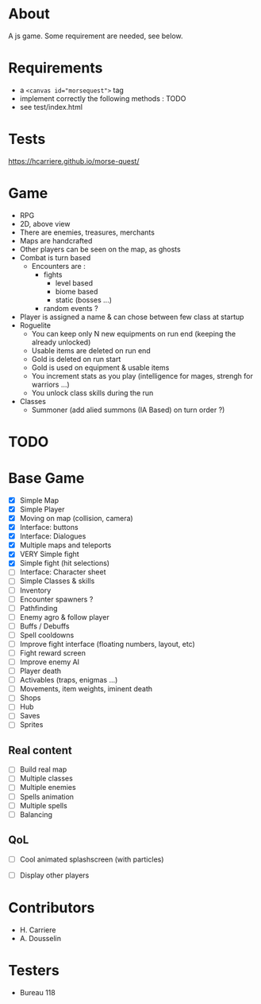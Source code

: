 # About
A js game. Some requirement are needed, see below.

# Requirements

- a `<canvas id="morsequest">` tag
- implement correctly the following methods : 
TODO
- see test/index.html

# Tests

https://hcarriere.github.io/morse-quest/

# Game

- RPG
- 2D, above view
- There are enemies, treasures, merchants
- Maps are handcrafted
- Other players can be seen on the map, as ghosts
- Combat is turn based
    - Encounters are :
        - fights
            - level based
            - biome based
            - static (bosses ...)
        - random events ?
- Player is assigned a name & can chose between few class at startup
- Roguelite
    - You can keep only N new equipments on run end (keeping the already unlocked)
    - Usable items are deleted on run end
    - Gold is deleted on run start
    - Gold is used on equipment & usable items
    - You increment stats as you play (intelligence for mages, strengh for warriors ...)
    - You unlock class skills during the run
- Classes
    - Summoner (add alied summons (IA Based) on turn order ?)


# TODO
# Base Game
- [x] Simple Map
- [x] Simple Player
- [x] Moving on map (collision, camera)
- [x] Interface: buttons
- [x] Interface: Dialogues
- [x] Multiple maps and teleports
- [x] VERY Simple fight
- [x] Simple fight (hit selections)
- [ ] Interface: Character sheet
- [ ] Simple Classes & skills
- [ ] Inventory
- [ ] Encounter spawners ?
- [ ] Pathfinding
- [ ] Enemy agro & follow player
- [ ] Buffs / Debuffs
- [ ] Spell cooldowns
- [ ] Improve fight interface (floating numbers, layout, etc)
- [ ] Fight reward screen
- [ ] Improve enemy AI
- [ ] Player death
- [ ] Activables (traps, enigmas ...)
- [ ] Movements, item weights, iminent death
- [ ] Shops
- [ ] Hub
- [ ] Saves
- [ ] Sprites
## Real content
- [ ] Build real map
- [ ] Multiple classes
- [ ] Multiple enemies
- [ ] Spells animation
- [ ] Multiple spells
- [ ] Balancing
## QoL
- [ ] Cool animated splashscreen (with particles)
- [ ] Display other players



# Contributors

- H. Carriere
- A. Dousselin

# Testers

- Bureau 118